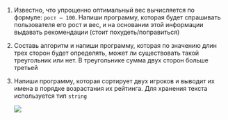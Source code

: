 1. Известно, что упрощенно оптимальный вес вычисляется по формуле: `рост – 100`. Напиши программу, которая будет спрашивать пользователя его рост и вес, и на основании этой информации выдавать рекомендации (стоит похудеть/поправиться)

2. Составь алгоритм и напиши программу, которая по значению длин трех сторон будет определять, может ли существовать такой треугольник или нет. В треугольнике сумма двух сторон больше третьей

3. Напиши программу, которая сортирует двух игроков и выводит их имена в порядке возрастания их рейтинга. Для хранения текста используется тип `string`

   ![](https://api.monosnap.com/rpc/file/download?id=xNc10VIWYXEgNE96YNNxPwnjuCiXht)

